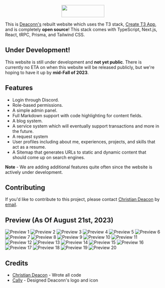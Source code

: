 <p align="center">
    <img width="139" height="40" src="./public/images/header_banner.png">
</p>

This is [Deaconn's](https://deaconn.net/) rebuilt website which uses the T3 stack, [Create T3 App](https://create.t3.gg/), and is completely **open source**! This stack comes with TypeScript, Next.js, React, tRPC, Prisma, and Tailwind CSS.

## Under Development!
This website is still under development and **not yet public**. There is currently no ETA on when this website will be released publicly, but we're hoping to have it up by **mid-Fall of 2023**.

## Features
* Login through Discord.
* Role-based permissions.
* A simple admin panel.
* Full Markdown support with code highlighting for content fields.
* A blog system.
* A service system which will eventually support transactions and more in the future.
* A request system
* User profiles including about me, experiences, projects, and skills that act as a resume.
* A Sitemap that generates URLs to static and dynamic content that should come up on search engines.

**Note** - We are adding additional features quite often since the website is actively under development.

## Contributing
If you'd like to contribute to this project, please contact [Christian Deacon](https://github.com/gamemann) by [email](mailto://christianmdeacon@gmail.com).

## Preview (As Of August 21st, 2023)
![Preview 1](./preview/preview01.png)
![Preview 2](./preview/preview02.png)
![Preview 3](./preview/preview03.png)
![Preview 4](./preview/preview04.png)
![Preview 5](./preview/preview05.png)
![Preview 6](./preview/preview06.png)
![Preview 7](./preview/preview07.png)
![Preview 8](./preview/preview08.png)
![Preview 9](./preview/preview09.png)
![Preview 10](./preview/preview10.png)
![Preview 11](./preview/preview11.png)
![Preview 12](./preview/preview12.png)
![Preview 13](./preview/preview13.png)
![Preview 14](./preview/preview14.png)
![Preview 15](./preview/preview15.png)
![Preview 16](./preview/preview16.png)
![Preview 17](./preview/preview17.png)
![Preview 18](./preview/preview18.png)
![Preview 19](./preview/preview19.png)
![Preview 20](./preview/preview20.png)

## Credits
* [Christian Deacon](https://github.com/gamemann) - Wrote all code
* [Cally](https://github.com/CallyPalladin) - Designed Deaconn's logo and icon
